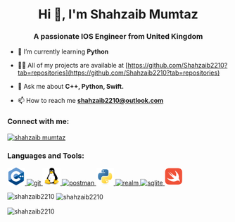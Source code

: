 <h1 align="center">Hi 👋, I'm Shahzaib Mumtaz</h1>
<h3 align="center">A passionate IOS Engineer from United Kingdom</h3>

- 🌱 I’m currently learning **Python**

- 👨‍💻 All of my projects are available at [https://github.com/Shahzaib2210?tab=repositories](https://github.com/Shahzaib2210?tab=repositories)

- 💬 Ask me about **C++, Python, Swift.**

- 📫 How to reach me **shahzaib2210@outlook.com**

<h3 align="left">Connect with me:</h3>
<p align="left">
<a href="https://linkedin.com/in/shahzaib mumtaz" target="blank"><img align="center" src="https://raw.githubusercontent.com/rahuldkjain/github-profile-readme-generator/master/src/images/icons/Social/linked-in-alt.svg" alt="shahzaib mumtaz" height="30" width="40" /></a>
</p>

<h3 align="left">Languages and Tools:</h3>
<p align="left"> <a href="https://www.w3schools.com/cpp/" target="_blank" rel="noreferrer"> <img src="https://raw.githubusercontent.com/devicons/devicon/master/icons/cplusplus/cplusplus-original.svg" alt="cplusplus" width="40" height="40"/> </a> <a href="https://git-scm.com/" target="_blank" rel="noreferrer"> <img src="https://www.vectorlogo.zone/logos/git-scm/git-scm-icon.svg" alt="git" width="40" height="40"/> </a> <a href="https://www.linux.org/" target="_blank" rel="noreferrer"> <img src="https://raw.githubusercontent.com/devicons/devicon/master/icons/linux/linux-original.svg" alt="linux" width="40" height="40"/> </a> <a href="https://postman.com" target="_blank" rel="noreferrer"> <img src="https://www.vectorlogo.zone/logos/getpostman/getpostman-icon.svg" alt="postman" width="40" height="40"/> </a> <a href="https://www.python.org" target="_blank" rel="noreferrer"> <img src="https://raw.githubusercontent.com/devicons/devicon/master/icons/python/python-original.svg" alt="python" width="40" height="40"/> </a> <a href="https://realm.io/" target="_blank" rel="noreferrer"> <img src="https://raw.githubusercontent.com/bestofjs/bestofjs-webui/8665e8c267a0215f3159df28b33c365198101df5/public/logos/realm.svg" alt="realm" width="40" height="40"/> </a> <a href="https://www.sqlite.org/" target="_blank" rel="noreferrer"> <img src="https://www.vectorlogo.zone/logos/sqlite/sqlite-icon.svg" alt="sqlite" width="40" height="40"/> </a> <a href="https://developer.apple.com/swift/" target="_blank" rel="noreferrer"> <img src="https://raw.githubusercontent.com/devicons/devicon/master/icons/swift/swift-original.svg" alt="swift" width="40" height="40"/> </a> </p>

<p><img align="left" src="https://github-readme-stats.vercel.app/api/top-langs?username=shahzaib2210&show_icons=true&locale=en&layout=compact" alt="shahzaib2210" /></p>

<p>&nbsp;<img align="center" src="https://github-readme-stats.vercel.app/api?username=shahzaib2210&show_icons=true&locale=en" alt="shahzaib2210" /></p>

<p><img align="center" src="https://github-readme-streak-stats.herokuapp.com/?user=shahzaib2210&" alt="shahzaib2210" /></p>
